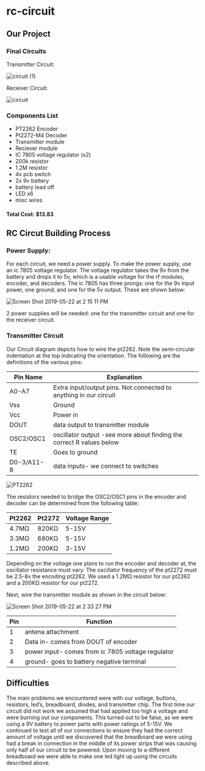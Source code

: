 # rc-circuit

## **Our Project**

### **Final Circuits**
Transmitter Circuit:

![circuit (1)](https://user-images.githubusercontent.com/50378721/58183872-13b71580-7c7e-11e9-822c-e8fd2cdad8d2.png)

Receiver Circuit:

![circuit](https://user-images.githubusercontent.com/50378721/58183833-01d57280-7c7e-11e9-836e-00b2b7df7a67.png)

### **Components List**
- PT2262 Encoder
- Pt2272-M4 Decoder
- Transmitter module
- Reciever module
- IC 7805 voltage regulator (x2)
- 200k resistor
- 1.2M resistor
- 4x pcb switch
- 2x 9v battery
- battery lead off
- LED x6
- misc wires 
#### **Total Cost: $13.83**

## **RC Circut Building Process**
### **Power Supply:**
For each circuit, we need a power supply. To make the power supply, use an ic 7805 voltage regulator. The voltage regulator takes the 9v from the battery and drops it to 5v, which is a usable voltage for the rf modules, encoder, and decoders. The ic 7805 has three prongs: one for the 9v input power, one ground, and one for the 5v output. These are shown below:

![Screen Shot 2019-05-22 at 2 15 11 PM](https://user-images.githubusercontent.com/50378721/58198315-090b7900-7c9c-11e9-8af9-347738e2aa53.png)

2 power supplies will be needed: one for the transmitter circuit and one for the receiver circuit.

### **Transmitter Circuit**

Our Circuit diagram depicts how to wire the pt2262. Note the semi-circular indentation at the top indicating the orientation. The following are the definitions of the various pins: 

  | Pin Name | Explanation |
  | -------- | ------------ |
  | A0-A7 |Extra input/output pins. Not connected to anything in our circuit |
  | Vss | Ground |
  | Vcc | Power in |
   | DOUT | data output to transmitter module |
  | OSC2/OSC1 | oscillator output -see more about finding the correct R values below |
  | TE | Goes to ground |
  | D0-3/A11-8 | data inputs- we connect to switches |

![PT2262](https://user-images.githubusercontent.com/50378721/58198126-bdf16600-7c9b-11e9-8742-f1fea20dd023.png)

The resistors needed to bridge the OSC2/OSC1 pins in the encoder and decoder can be determined from the following table:

| Pt2262 | Pt2272 | Voltage Range |
| ----- | ----- | ---- |
| 4.7MΩ | 820KΩ | 5-15V |
| 3.3MΩ | 680KΩ | 5-15V |
| 1.2MΩ | 200KΩ | 3-15V |

Depending on the voltage one plans to run the encoder and decoder at, the oscillator resistance must vary. The oscillator frequency of the pt2272 must be 2.5-8x the encoding pt2262. We used a 1.2MΩ resistor for our pt2262 and a 200KΩ resistor for our pt2272.

Next, wire the transmitter module as shown in the circuit below:

![Screen Shot 2019-05-22 at 2 33 27 PM](https://user-images.githubusercontent.com/50378721/58199501-994abd80-7c9e-11e9-9a72-bfe49558a173.png)

| Pin | Function | 
| --- | --- |
| 1 | antena attachment |
|2 | Data in- comes from DOUT of encoder|
| 3 | power input- comes from ic 7805 voltage regulator|
| 4 | ground- goes to battery negative terminal |


## **Difficulties**
The main problems we encountered were with our voltage, buttons, resistors, led’s, breadboard, diodes, and transmitter chip. The first time our circuit did not work we assumed that had applied too high a voltage and were burning out our components. This turned out to be false, as we were using a 9V battery to power parts with power ratings of 5-15V. We continued to test all of our connections to ensure they had the correct amount of voltage until we discovered that the breadboard we were using had a break in connection in the middle of its power strips that was causing only half of our circuit to be powered. Upon moving to a different breadboard we were able to make one led light up using the circuits described above.



